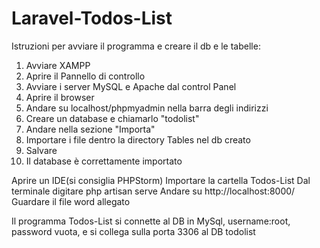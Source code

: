 # Laravel-Todos-List
Istruzioni per avviare il programma e creare il db e le tabelle:

1. Avviare XAMPP
2. Aprire il Pannello di controllo
3. Avviare i server MySQL e Apache dal control Panel
4. Aprire il browser
5. Andare su localhost/phpmyadmin nella barra degli indirizzi
6.  Creare un database e chiamarlo "todolist" 
7. Andare nella sezione "Importa"
8. Importare i file dentro la directory Tables nel db creato
9. Salvare
10. Il database è correttamente importato

Aprire un IDE(si consiglia PHPStorm)
Importare la cartella Todos-List
Dal terminale digitare php artisan serve
Andare su http://localhost:8000/
Guardare il file word allegato

Il programma Todos-List si connette al DB in MySql, username:root, password vuota, e si collega sulla porta 3306 al DB todolist
